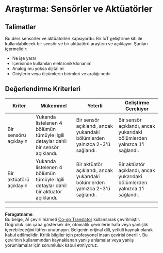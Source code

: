 <!--
CO_OP_TRANSLATOR_METADATA:
{
  "original_hash": "c5a568320b1159394108544807895337",
  "translation_date": "2025-08-28T03:44:40+00:00",
  "source_file": "1-getting-started/lessons/3-sensors-and-actuators/assignment.md",
  "language_code": "tr"
}
-->
# Araştırma: Sensörler ve Aktüatörler

## Talimatlar

Bu ders sensörler ve aktüatörleri kapsıyordu. Bir IoT geliştirme kiti ile kullanılabilecek bir sensör ve bir aktüatörü araştırın ve açıklayın. Şunları içermelidir:

* Ne işe yarar
* İçerisinde kullanılan elektronik/donanım
* Analog mu yoksa dijital mi
* Girişlerin veya ölçümlerin birimleri ve aralığı nedir

## Değerlendirme Kriterleri

| Kriter | Mükemmel | Yeterli | Geliştirme Gerekiyor |
| ------- | -------- | ------- | -------------------- |
| Bir sensörü açıklayın | Yukarıda listelenen 4 bölümün tümüyle ilgili detaylar dahil bir sensör açıklandı. | Bir sensör açıklandı, ancak yukarıdaki bölümlerden yalnızca 2-3'ü sağlandı. | Bir sensör açıklandı, ancak yukarıdaki bölümlerden yalnızca 1'i sağlandı. |
| Bir aktüatörü açıklayın | Yukarıda listelenen 4 bölümün tümüyle ilgili detaylar dahil bir aktüatör açıklandı. | Bir aktüatör açıklandı, ancak yukarıdaki bölümlerden yalnızca 2-3'ü sağlandı. | Bir aktüatör açıklandı, ancak yukarıdaki bölümlerden yalnızca 1'i sağlandı. |

---

**Feragatname**:  
Bu belge, AI çeviri hizmeti [Co-op Translator](https://github.com/Azure/co-op-translator) kullanılarak çevrilmiştir. Doğruluk için çaba göstersek de, otomatik çevirilerin hata veya yanlışlık içerebileceğini lütfen unutmayın. Belgenin orijinal dili, yetkili kaynak olarak kabul edilmelidir. Kritik bilgiler için profesyonel insan çevirisi önerilir. Bu çevirinin kullanımından kaynaklanan yanlış anlamalar veya yanlış yorumlamalar için sorumluluk kabul etmiyoruz.